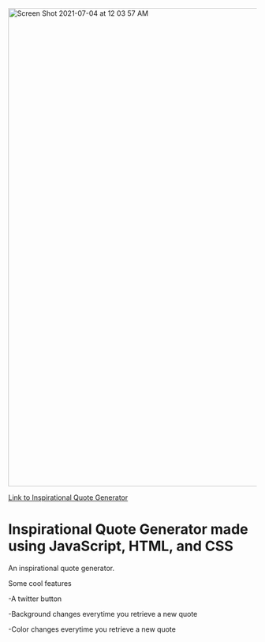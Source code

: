 <img width="969" alt="Screen Shot 2021-07-04 at 12 03 57 AM" src="https://user-images.githubusercontent.com/74996590/124376319-561fee80-dc5b-11eb-8695-9ec811690da4.png">

 [Link to Inspirational Quote Generator](https://alex-t-l.github.io/Inspirational-Quote-Generator/)
 
# Inspirational Quote Generator made using JavaScript, HTML, and CSS
An inspirational quote generator.

Some cool features

-A twitter button

-Background changes everytime you retrieve a new quote

-Color changes everytime you retrieve a new quote
